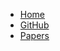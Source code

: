 - [Home](/)
- [GitHub](https://github.com/projnanda/projnanda)
- [Papers](https://projnanda.github.io/projnanda/#/./home/8.nandapapers) 
